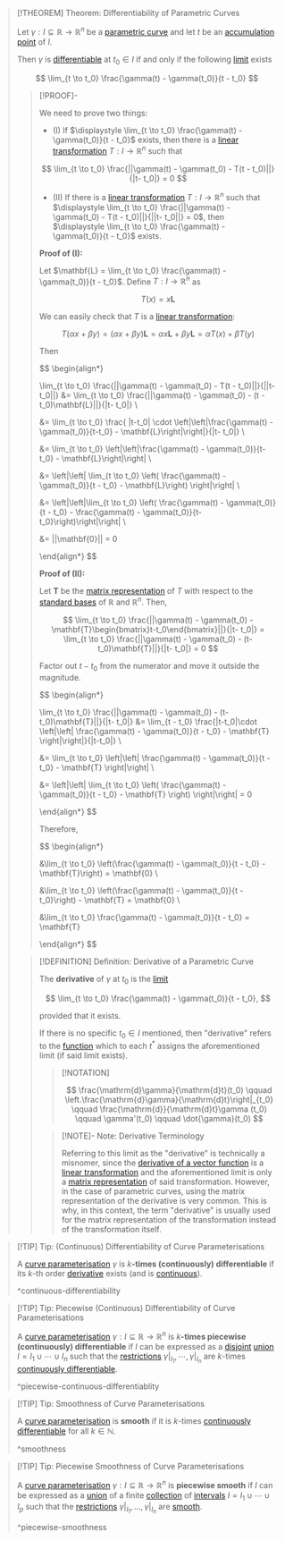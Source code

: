 >[!THEOREM] Theorem: Differentiability of Parametric Curves
>
>Let $\gamma: I \subseteq \mathbb{R} \to \mathbb{R}^n$ be a [parametric curve](../Parametric%20Curve.md) and let $t$ be an [accumulation point](../../../../../Topology/Interior,%20Exterior,%20Boundary/Accumulation%20Point.md) of $I$.
>
>Then $\gamma$ is [differentiable](../../../Real%20Vector%20Functions/Differentiation/Differentiability%20of%20Real%20Vector%20Functions.md) at $t_0 \in I$ if and only if the following [limit](../Limits%20of%20Parametric%20Curves.md) exists
>
>$$
>\lim_{t \to t_0} \frac{\gamma(t) - \gamma(t_0)}{t - t_0}
>$$
>
>>[!PROOF]-
>>
>>We need to prove two things:
>>
>>- (I) If $\displaystyle \lim_{t \to t_0} \frac{\gamma(t) - \gamma(t_0)}{t - t_0}$ exists, then there is a [linear transformation](../../../../../Algebra/Linear%20Algebra/Linear%20Transformations/Linear%20Transformation.md) $T: I \to \mathbb{R}^n$ such that 
>>
>>$$
>>\lim_{t \to t_0} \frac{||\gamma(t) - \gamma(t_0) - T(t - t_0)||}{|t- t_0|} = 0
>>$$
>>
>>- (II) If there is a [linear transformation](../../../../../Algebra/Linear%20Algebra/Linear%20Transformations/Linear%20Transformation.md) $T: I \to \mathbb{R}^n$ such that $\displaystyle \lim_{t \to t_0} \frac{||\gamma(t) - \gamma(t_0) - T(t - t_0)||}{||t- t_0||} = 0$, then $\displaystyle \lim_{t \to t_0} \frac{\gamma(t) - \gamma(t_0)}{t - t_0}$ exists.
>>
>>**Proof of (I):**
>>
>>Let $\mathbf{L} = \lim_{t \to t_0} \frac{\gamma(t) - \gamma(t_0)}{t - t_0}$. Define $T: I \to \mathbb{R}^n$ as
>>
>>$$
>>T(x) = x\mathbf{L}
>>$$
>>
>>We can easily check that $T$ is a [linear transformation](../../../../../Algebra/Linear%20Algebra/Linear%20Transformations/Linear%20Transformation.md):
>>
>>$$
>>T(\alpha x + \beta y) = (\alpha x + \beta y)\mathbf{L} = \alpha x \mathbf{L} + \beta y \mathbf{L} = \alpha T(x) + \beta T(y)
>>$$
>>
>>Then
>>
>>$$
>>\begin{align*}
>>
>>\lim_{t \to t_0} \frac{||\gamma(t) - \gamma(t_0) - T(t - t_0)||}{||t- t_0||} &= \lim_{t \to t_0} \frac{||\gamma(t) - \gamma(t_0) - (t - t_0)\mathbf{L}||}{|t- t_0|} \\
>>
>>&= \lim_{t \to t_0} \frac{ |t-t_0| \cdot \left|\left|\frac{\gamma(t) - \gamma(t_0)}{t-t_0} - \mathbf{L}\right|\right|}{|t- t_0|} \\
>>
>>&= \lim_{t \to t_0} \left|\left|\frac{\gamma(t) - \gamma(t_0)}{t-t_0} - \mathbf{L}\right|\right| \\
>>
>>&= \left|\left| \lim_{t \to t_0} \left( \frac{\gamma(t) - \gamma(t_0)}{t - t_0} - \mathbf{L}\right) \right|\right| \\
>>
>>&= \left|\left|\lim_{t \to t_0} \left( \frac{\gamma(t) - \gamma(t_0)}{t - t_0} - \frac{\gamma(t) - \gamma(t_0)}{t-t_0}\right)\right|\right| \\
>>
>>&= ||\mathbf{0}|| = 0
>>
>>\end{align*}
>>$$
>>
>>
>>**Proof of (II):**
>>
>>Let $\mathbf{T}$ be the [matrix representation](../../../../../Algebra/Linear%20Algebra/Linear%20Transformations/Matrix%20Representations%20of%20Linear%20Transformations.md) of $T$ with respect to the [standard bases](../../../../../Algebra/Linear%20Algebra/Matrices/Row%20and%20Column%20Vectors/Real%20Vectors/Standard%20Basis%20of%20the%20Real%20Vector%20Space.md) of $\mathbb{R}$ and $\mathbb{R}^n$. Then,
>>
>>$$
>>\lim_{t \to t_0} \frac{||\gamma(t) - \gamma(t_0) - \mathbf{T}\begin{bmatrix}t-t_0\end{bmatrix}||}{|t- t_0|} = \lim_{t \to t_0} \frac{||\gamma(t) - \gamma(t_0) - (t-t_0)\mathbf{T}||}{|t- t_0|} = 0
>>$$
>>
>>Factor out $t-t_0$ from the numerator and move it outside the magnitude.
>>
>>$$
>>\begin{align*}
>>
>>\lim_{t \to t_0} \frac{||\gamma(t) - \gamma(t_0) - (t-t_0)\mathbf{T}||}{|t- t_0|} &= \lim_{t - t_0} \frac{|t-t_0|\cdot \left|\left| \frac{\gamma(t) - \gamma(t_0)}{t - t_0} - \mathbf{T} \right|\right|}{|t-t_0|} \\ 
>>
>>&= \lim_{t \to t_0} \left|\left| \frac{\gamma(t) - \gamma(t_0)}{t - t_0} - \mathbf{T} \right|\right| \\ 
>>
>>&= \left|\left| \lim_{t \to t_0} \left( \frac{\gamma(t) - \gamma(t_0)}{t - t_0} - \mathbf{T} \right) \right|\right| = 0
>>
>>\end{align*}
>>$$
>>
>>Therefore,
>>
>>$$
>>\begin{align*}
>>
>>&\lim_{t \to t_0} \left(\frac{\gamma(t) - \gamma(t_0)}{t - t_0} - \mathbf{T}\right) = \mathbf{0} \\
>>
>>&\lim_{t \to t_0} \left(\frac{\gamma(t) - \gamma(t_0)}{t - t_0}\right) - \mathbf{T} = \mathbf{0} \\
>>
>>&\lim_{t \to t_0} \frac{\gamma(t) - \gamma(t_0)}{t - t_0} = \mathbf{T}
>>
>>\end{align*}
>>$$
>>
>
>>[!DEFINITION] Definition: Derivative of a Parametric Curve
>>
>>The **derivative** of $\gamma$ at $t_0$ is the [limit](../Limits%20of%20Parametric%20Curves.md)
>>
>>$$
>>\lim_{t \to t_0} \frac{\gamma(t) - \gamma(t_0)}{t - t_0},
>>$$
>>
>>provided that it exists.
>>
>>If there is no specific $t_0 \in I$ mentioned, then "derivative" refers to the [function](../Parametric%20Curve.md) which to each $t^\ast$ assigns the aforementioned limit (if said limit exists).
>>
>>>[!NOTATION]
>>>
>>>$$
>>>\frac{\mathrm{d}\gamma}{\mathrm{d}t}(t_0) \qquad \left.\frac{\mathrm{d}\gamma}{\mathrm{d}t}\right|_{t_0} \qquad \frac{\mathrm{d}}{\mathrm{d}t}\gamma (t_0) \qquad \gamma'(t_0) \qquad \dot{\gamma}(t_0)
>>>$$
>>>
>>
>>>[!NOTE]- Note: Derivative Terminology
>>>
>>>Referring to this limit as the "derivative" is technically a misnomer, since the [derivative of a vector function](../../../Real%20Vector%20Functions/Differentiation/Differentiability%20of%20Real%20Vector%20Functions.md) is a [linear transformation](../../../../../Algebra/Linear%20Algebra/Linear%20Transformations/Linear%20Transformation.md) and the aforementioned limit is only a [matrix representation](../../../../../Algebra/Linear%20Algebra/Linear%20Transformations/Matrix%20Representations%20of%20Linear%20Transformations.md) of said transformation. However, in the case of parametric curves, using the matrix representation of the derivative is very common. This is why, in this context, the term "derivative" is usually used for the matrix representation of the transformation instead of the transformation itself.
>>>
>>
>

>[!TIP] Tip: (Continuous) Differentiability of Curve Parameterisations
>
>A [curve parameterisation](../Parametric%20Curve.md) $\gamma$ is $k$**-times (continuously) differentiable** if its $k$-th order [derivative](Differentiability%20of%20Parametric%20Curves.md) exists (and is [continuous](../../../Real%20Vector%20Functions/Continuity%20of%20Real%20Vector%20Functions.md)).
>
>^continuous-differentiability
>

>[!TIP] Tip: Piecewise (Continuous) Differentiability of Curve Parameterisations
>
>A [curve parameterisation](../Parametric%20Curve.md) $\gamma: I \subseteq \mathbb{R} \to \mathbb{R}^n$ is $k$**-times piecewise (continuously) differentiable** if $I$ can be expressed as a [disjoint](../../../../../Set%20Theory/Disjoint%20Sets.md) [union](../../../../../Set%20Theory/Operations%20with%20Sets/Union.md) $I = I_1 \cup \cdots \cup I_n$ such that the [restrictions](../../../../Functions/Restriction.md) $\gamma \big|_{I_1}, \cdots, \gamma \big|_{I_n}$ are $k$-times [continuously differentiable](Differentiability%20of%20Parametric%20Curves.md).
>
>^piecewise-continuous-differentiablity
>

>[!TIP] Tip: Smoothness of Curve Parameterisations
>
>A [curve parameterisation](../Parametric%20Curve.md) is **smooth** if it is $k$-times [continuously differentiable](Differentiability%20of%20Parametric%20Curves.md) for all $k \in \mathbb{N}$.
>
>^smoothness
>

>[!TIP] Tip: Piecewise Smoothness of Curve Parameterisations
>
>A [curve parameterisation](../Parametric%20Curve.md) $\gamma: I \subseteq \mathbb{R} \to \mathbb{R}^n$ is **piecewise smooth** if $I$ can be expressed as a [union](../../../../../Set%20Theory/Collections/Union%20of%20a%20Collection.md) of a finite [collection](../../../../../Set%20Theory/Collections/Collection.md) of [intervals](../../../../../Set%20Theory/Ordering/Intervals.md) $I = I_1 \cup \cdots \cup I_p$ such that the [restrictions](../../../../Functions/Restriction.md) $\gamma \big|_{I_1}, \ldots, \gamma \big|_{I_n}$ are [smooth](Differentiability%20of%20Parametric%20Curves.md).
>
>^piecewise-smoothness
>